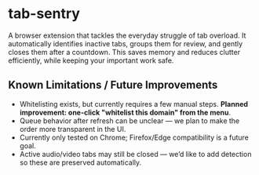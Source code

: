 # tab-sentry
A browser extension that tackles the everyday struggle of tab overload. It automatically identifies inactive tabs, groups them for review, and gently closes them after a countdown. This saves memory and reduces clutter efficiently, while keeping your important work safe.




## Known Limitations / Future Improvements

- Whitelisting exists, but currently requires a few manual steps. **Planned improvement: one-click "whitelist this domain" from the menu**.  
- Queue behavior after refresh can be unclear — we plan to make the order more transparent in the UI.  
- Currently only tested on Chrome; Firefox/Edge compatibility is a future goal.  
- Active audio/video tabs may still be closed — we’d like to add detection so these are preserved automatically.  
